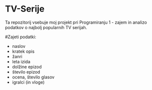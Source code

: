 ﻿# TV-Serije

Ta repozitorij vsebuje moj projekt pri Programiranju 1 - zajem in analizo podatkov o najbolj popularnih TV serijah.

#Zajeti podatki:
- naslov
- kratek opis
- žanri
- leta izida
- dolžine epizod
- število epizod
- ocena, število glasov
- igralci (in vloge)
